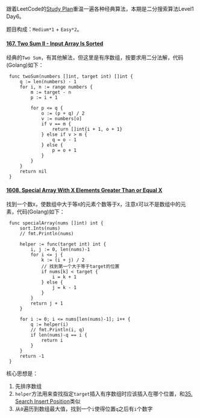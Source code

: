 跟着LeetCode的[Study Plan](https://leetcode.com/study-plan/)重温一遍各种经典算法，本期是二分搜索算法Level1 Day6。

题目构成：`Medium*1` + `Easy*2`。

#### [167. Two Sum II - Input Array Is Sorted](https://leetcode.com/problems/two-sum-ii-input-array-is-sorted/)

经典的`Two Sum`，有其他解法，但这里是有序数组，按要求用二分法解，代码(Golang)如下：
   ```
    func twoSum(numbers []int, target int) []int {
        q := len(numbers) - 1
        for i, n := range numbers {
            m := target - n
            p := i + 1

            for p <= q {
                o := (p + q) / 2
                v := numbers[o]
                if v == m {
                    return []int{i + 1, o + 1}
                } else if v > m {
                    q = o - 1
                } else {
                    p = o + 1
                }
            }
        }
        return nil
    }
   ```
#### [1608. Special Array With X Elements Greater Than or Equal X](https://leetcode.com/problems/special-array-with-x-elements-greater-than-or-equal-x/)

找到一个数`X`，使数组中大于等`X`的元素个数等于`X`，注意`X`可以不是数组中的元素，代码(Golang)如下：
   ```
    func specialArray(nums []int) int {
        sort.Ints(nums)
        // fmt.Println(nums)

        helper := func(target int) int {
            i, j := 0, len(nums)-1
            for i <= j {
                k := (i + j) / 2
                // 找到第一个大于等于target的位置
                if nums[k] < target {
                    i = k + 1
                } else {
                    j = k - 1
                }
            }
            return j + 1
        }

        for i := 0; i <= nums[len(nums)-1]; i++ {
            q := helper(i)
            // fmt.Println(i, q)
            if len(nums)-q == i {
                return i
            }
        }
        return -1
    }
   ```
核心思想是：    
1. 先排序数组    
2. `helper`方法用来查找指定`target`插入有序数组时应该插入在哪个位置，和[35. Search Insert Position](https://leetcode.com/problems/search-insert-position/)类似         
3. 从`0`遍历到数组最大值，找到一个`i`使得位置`q`之后有`i`个数字    